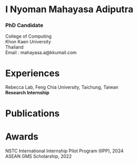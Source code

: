 # I Nyoman Mahayasa Adiputra
<h3>PhD Candidate</h3>
College of Computing<br>
Khon Kaen University<br>
Thailand<br>
Email : mahayasa.a@kkumail.com

# Experiences
Rebecca Lab, Feng Chia University, Taichung, Taiwan<br>**Research Internship**<br>
# Publications

# Awards
NSTC International Internship Pilot Program (IIPP), 2024<br>
ASEAN GMS Scholarship, 2022<br>
